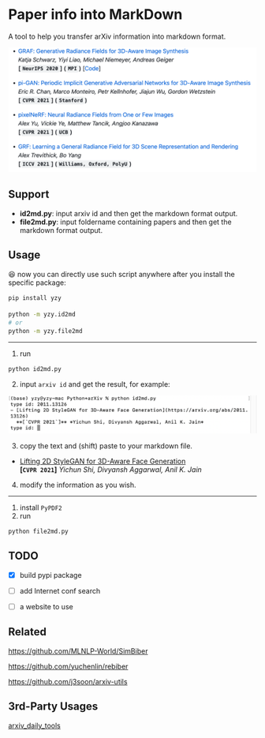 # Paper info into MarkDown

A tool to help you transfer arXiv information into markdown format.

<div align=center><img width="600" src="https://raw.githubusercontent.com/yzy1996/Image-Hosting/master/202303282243237.png"/></div>



## Support

- **id2md.py**: input arxiv id and then get the markdown format output.
- **file2md.py**: input foldername containing papers and then get the markdown format output.



## Usage

:laughing: now you can directly use such script anywhere after you install the specific package: 

```bash
pip install yzy

python -m yzy.id2md
# or 
python -m yzy.file2md
```



---

1. run

```bash
python id2md.py
```

2. input `arxiv id` and get the result, for example:

<div align=center><img width="700" src="https://raw.githubusercontent.com/yzy1996/Image-Hosting/master/202303282218968.png"/></div>

3. copy the text and (shift) paste to your markdown file.

- [Lifting 2D StyleGAN for 3D-Aware Face Generation](https://arxiv.org/abs/2011.13126)  
  **[`CVPR 2021`]** *Yichun Shi, Divyansh Aggarwal, Anil K. Jain*

4. modify the information as you wish.

---



1. install `PyPDF2`
2. run

```bash
python file2md.py
```



## TODO

- [x] build pypi package

- [ ] add Internet conf search
- [ ] a website to use



## Related

https://github.com/MLNLP-World/SimBiber

https://github.com/yuchenlin/rebiber

https://github.com/j3soon/arxiv-utils



## 3rd-Party Usages

[arxiv_daily_tools](https://github.com/weihaox/arxiv_daily_tools)
